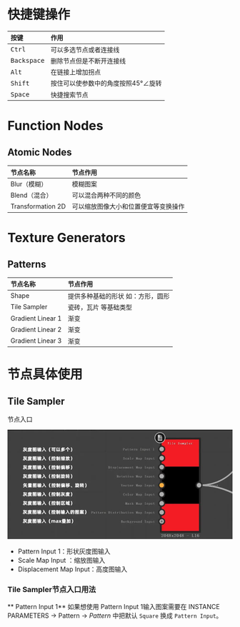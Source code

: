 # 快捷键操作

按键|作用
:---|:---
<kbd>Ctrl</kbd>| 可以多选节点或者连接线
<kbd>Backspace</kbd>| 删除节点但是不断开连接线
<kbd>Alt</kbd>| 在链接上增加拐点
<kbd>Shift</kbd> | 按住可以使参数中的角度按照45°∠旋转
<kbd>Space</kbd> | 快捷搜索节点

# Function Nodes
## Atomic Nodes

节点名称|节点作用
:---|:---
Blur（模糊）| 模糊图案
Blend（混合）| 可以混合两种不同的颜色
Transformation 2D| 可以缩放图像大小和位置便宜等变换操作
# Texture Generators
## Patterns
节点名称|节点作用
:---|:---
Shape | 提供多种基础的形状 如：方形，圆形
Tile Sampler | 瓷砖，瓦片 等基础类型
Gradient Linear 1 | 渐变
Gradient Linear 2 | 渐变
Gradient Linear 3 | 渐变


#  节点具体使用

## Tile Sampler

节点入口

![image](./images/tile_sampler_0.jpg)

+ Pattern Input 1：形状灰度图输入
+ Scale Map Input ：缩放图输入
+ Displacement Map Input：高度图输入

### Tile Sampler节点入口用法

** Pattern Input 1** 
如果想使用 Pattern Input 1输入图案需要在  INSTANCE PARAMETERS → Pattern → *Pattern*  中把默认 `Square` 换成 `Pattern Input`。

